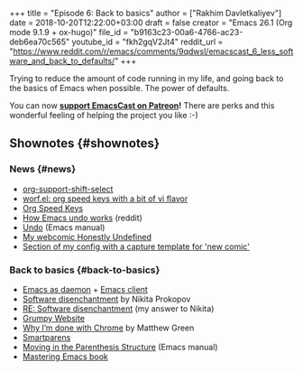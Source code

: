 +++
title = "Episode 6: Back to basics"
author = ["Rakhim Davletkaliyev"]
date = 2018-10-20T12:22:00+03:00
draft = false
creator = "Emacs 26.1 (Org mode 9.1.9 + ox-hugo)"
file_id = "b9163c23-00a6-4766-ac23-deb6ea70c565"
youtube_id = "fkh2gqV2Jt4"
reddit_url = "https://www.reddit.com/r/emacs/comments/9qdwsl/emacscast_6_less_software_and_back_to_defaults/"
+++

Trying to reduce the amount of code running in my life, and going back to the basics of Emacs when possible. The power of defaults.

You can now **[support EmacsCast on Patreon](https://www.patreon.com/emacscast)!** There are perks and this wonderful feeling of helping the project you like :-)


## Shownotes {#shownotes}


### News {#news}

-   [org-support-shift-select](https://orgmode.org/manual/Conflicts.html)
-   [worf.el: org speed keys with a bit of vi flavor](http://oremacs.com/worf/README.html)
-   [Org Speed Keys](https://orgmode.org/manual/Speed-keys.html)
-   [How Emacs undo works](https://old.reddit.com/r/emacs/comments/6yzwic/how%5Femacs%5Fundo%5Fworks/) (reddit)
-   [Undo](https://www.gnu.org/software/emacs/manual/html%5Fnode/emacs/Undo.html) (Emacs manual)
-   [My webcomic Honestly Undefined](https://rakhim.org/honestly-undefined/)
-   [Section of my config with a capture template for 'new comic'](https://github.com/freetonik/emacs-dotfiles/blob/master/init.org#blogging-with-hugo)


### Back to basics {#back-to-basics}

-   [Emacs as daemon](https://www.emacswiki.org/emacs/EmacsAsDaemon) + [Emacs client](https://www.emacswiki.org/emacs/EmacsClient)
-   [Software disenchantment](http://tonsky.me/blog/disenchantment/) by Nikita Prokopov
-   [RE: Software disenchantment](https://rakhim.org/2018/09/re-software-disenchantment/) (my answer to Nikita)
-   [Grumpy Website](https://grumpy.website/)
-   [Why I’m done with Chrome](https://blog.cryptographyengineering.com/2018/09/23/why-im-leaving-chrome/) by Matthew Green
-   [Smartparens](https://github.com/Fuco1/smartparens)
-   [Moving in the Parenthesis Structure](https://www.gnu.org/software/emacs/manual/html%5Fnode/emacs/Moving-by-Parens.html) (Emacs manual)
-   [Mastering Emacs book](https://www.masteringemacs.org/book)
